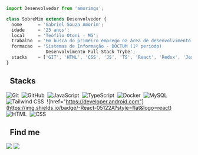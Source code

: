 ```js
import Desenvolvedor from 'amorimgs';

class SobreMim extends Desenvolvedor {
  nome      = 'Gabriel Souza Amorim';
  idade     = '23 anos';
  local     = 'Teófilo Otoni - MG';
  trabalho  = 'Em busca do primeiro emprego na área de desenvolvimento.';
  formacao  = 'Sistemas de Informação - DOCTUM (1º periodo)
               Desenvolvimento Full-Stack Trybe';
  stacks    = ['GIT', 'HTML', 'CSS', 'JS', 'TS', 'React', 'Redux', 'Jest', 'RTL', 'Docker', 'SQL', ...];
}
```

## &nbsp; Stacks

![Git](https://img.shields.io/badge/-Git-05122A?style=flat&logo=git)&nbsp;
![GitHub](https://img.shields.io/badge/-GitHub-05122A?style=flat&logo=github)&nbsp;
![JavaScript](https://img.shields.io/badge/-JavaScript-05122A?style=flat&logo=javascript)&nbsp;
![TypeScript](https://img.shields.io/badge/-TypeScript-05122A?style=flat&logo=typescript)&nbsp;
![Docker](https://img.shields.io/badge/-Docker-05122A?style=flat&logo=docker)&nbsp;
![MySQL](https://img.shields.io/badge/-MySQL-05122A?style=flat&logo=mysql)&nbsp;
![Tailwind CSS](https://img.shields.io/badge/-TailwindCSS-05122A?style=flat&logo=tailwindcss)&nbsp;
![href="https://developer.android.com"](https://img.shields.io/badge/-React-05122A?style=flat&logo=react)&nbsp;
![HTML](https://img.shields.io/badge/-HTML-05122A?style=flat&logo=HTML5)&nbsp;
![CSS](https://img.shields.io/badge/-CSS-05122A?style=flat&logo=CSS3&logoColor=1572B6)&nbsp;

## &nbsp; Find me

<p align="left">
  <a href="mailto:ricksamann@gmail.com"  alt="Gmail">
  <img src="https://img.shields.io/badge/-Gmail-FF0000?style=flat-square&labelColor=FF0000&logo=gmail&logoColor=white&link=mailto:rafaeladenadai@gmail.com" /></a>

  <a href="https://www.linkedin.com/in/enzarafaela" target="_blank" alt="Linkedin">
  <img src="https://img.shields.io/badge/-Linkedin-0e76a8?style=flat-square&logo=Linkedin&logoColor=white&link= https://www.linkedin.com/in/gabriel-souza-amorim-09111b14b/" /></a>
</p>  
